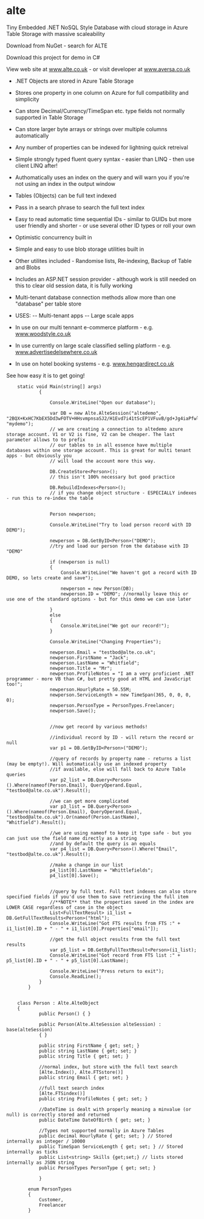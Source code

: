 # alte
Tiny Embedded .NET NoSQL Style Database with cloud storage in Azure Table Storage with massive scaleability

Download from NuGet - search for ALTE

Download this project for demo in C#

View web site at www.alte.co.uk - or visit developer at www.aversa.co.uk

- .NET Objects are stored in Azure Table Storage
- Stores one property in one column on Azure for full compatibility and simplicity
- Can store Decimal/Currency/TimeSpan etc. type fields not normally supported in Table Storage
- Can store larger byte arrays or strings over multiple columns automatically
- Any number of properties can be indexed for lightning quick retreival
- Simple strongly typed fluent query syntax - easier than LINQ - then use client LINQ after!
- Authomatically uses an index on the query and will warn you if you're not using an index in the output window
- Tables (Objects) can be full text indexed
- Pass in a search phrase to search the full text index
- Easy to read automatic time sequential IDs - similar to GUIDs but more user friendly and shorter - or use several other ID types or roll your own
- Optimistic concurrency built in
- Simple and easy to use blob storage utilities built in
- Other utilites included - Randomise lists, Re-indexing, Backup of Table and Blobs
- Includes an ASP.NET session provider - although work is still needed on this to clear old session data, it is fully working
- Multi-tenant database connection methods allow more than one "database" per table store

- USES:
-- Multi-tenant apps
-- Large scale apps

- In use on our multi tennant e-commerce platform - e.g. www.woodstyle.co.uk
- In use currently on large scale classified selling platform - e.g. www.advertisedelsewhere.co.uk
- In use on hotel booking systems - e.g. www.hengardirect.co.uk

See how easy it is to get going!


        static void Main(string[] args)
                {

                    Console.WriteLine("Open our database");

                    var DB = new Alte.AlteSession("altedemo", "2BQX+KxHC7KbEX5Dd3wFOTV+HHsvmpnsaSJ2/H1Evd7i41tScEP1VFuvB/gd+Jg4iaPfwlhyl2cNhtxip1fNhA==", "mydemo");
                    // we are creating a connection to altedemo azure storage account. V1 or V2 is fine, V2 can be cheaper. The last parameter allows to to prefix
                    // our tables to in all essence have multiple databases within one storage account. This is great for multi tenant apps - but obviously you
                    // will load the account more this way. 

                    DB.CreateStore<Person>();
                    // this isn't 100% necessary but good practice

                    DB.RebuildIndexes<Person>();
                    // if you change object structure - ESPECIALLY indexes - run this to re-index the table


                    Person newperson;

                    Console.WriteLine("Try to load person record with ID DEMO");

                    newperson = DB.GetByID<Person>("DEMO");
                    //try and load our person from the database with ID "DEMO"

                    if (newperson is null)
                    {
                        Console.WriteLine("We haven't got a record with ID DEMO, so lets create and save");

                        newperson = new Person(DB);
                        newperson.ID = "DEMO"; //normally leave this or use one of the standard options - but for this demo we can use later

                    }
                    else
                    {
                        Console.WriteLine("We got our record!");
                    }

                    Console.WriteLine("Changing Properties");

                    newperson.Email = "testbod@alte.co.uk";
                    newperson.FirstName = "Jack";
                    newperson.LastName = "Whitfield";
                    newperson.Title = "Mr";
                    newperson.ProfileNotes = "I am a very proficient .NET programmer - more VB than C#, but pretty good at HTML and JavaScript too!";
                    newperson.HourlyRate = 50.55M;
                    newperson.ServiceLength = new TimeSpan(365, 0, 0, 0, 0);
                    newperson.PersonType = PersonTypes.Freelancer;
                    newperson.Save();


                    //now get record by various methods!

                    //individual record by ID - will return the record or null
                    var p1 = DB.GetByID<Person>("DEMO");

                    //query of records by property name - returns a list (may be empty!). Will automatically use an indexed property
                    //if available, else will fall back to Azure Table queries
                    var p2_list = DB.Query<Person>().Where(nameof(Person.Email), QueryOperand.Equal, "testbod@alte.co.uk").Result();

                    //we can get more complicated
                    var p3_list = DB.Query<Person>().Where(nameof(Person.Email), QueryOperand.Equal, "testbod@alte.co.uk").Or(nameof(Person.LastName), "Whitfield").Result();

                    //we are using nameof to keep it type safe - but you can just use the field name directly as a string
                    //and by default the query is an equals
                    var p4_list = DB.Query<Person>().Where("Email", "testbod@alte.co.uk").Result();

                    //make a change in our list
                    p4_list[0].LastName = "Whittlefields";
                    p4_list[0].Save();


                    //query by full text. Full text indexes can also store specified fields if you'd use them to save retrieving the full item
                    //**NOTE** that the properties saved in the index are LOWER CASE regardless of case in the object
                    List<FullTextResult> i1_list = DB.GetFullTextResults<Person>("html");
                    Console.WriteLine("Got FTS results from FTS :" + i1_list[0].ID + " - " + i1_list[0].Properties["email"]);

                    //get the full object results from the full text results
                    var p5_list = DB.GetByFullTextResult<Person>(i1_list);
                    Console.WriteLine("Got record from FTS list :" + p5_list[0].ID + " - " + p5_list[0].LastName);

                    Console.WriteLine("Press return to exit");
                    Console.ReadLine();
                }
            }


        class Person : Alte.AlteObject
        {
                public Person() { }

                public Person(Alte.AlteSession alteSession) : base(alteSession)
                { }

                public string FirstName { get; set; }
                public string LastName { get; set; }
                public string Title { get; set; }

                //normal index, but store with the full text search
                [Alte.Index(), Alte.FTSstore()]
                public string Email { get; set; }

                //full text search index
                [Alte.FTSindex()]
                public string ProfileNotes { get; set; }

                //DateTime is dealt with properly meaning a minvalue (or null) is correctly stored and returned
                public DateTime DateOfBirth { get; set; }

                //Types not supported normally in Azure Tables
                public decimal HourlyRate { get; set; } // Stored internally as integer / 10000
                public TimeSpan ServiceLength { get; set; } // Stored internally as ticks
                public List<string> Skills {get;set;} // lists stored internally as JSON string
                public PersonTypes PersonType { get; set; }

                }

            enum PersonTypes
            {
                Customer,
                Freelancer
            }
